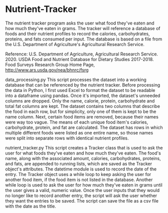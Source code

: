 # Nutrient-Tracker
The nutrient tracker program asks the user what food they've eaten and how much they've eaten in grams. The tracker will
reference a database of foods and their nutrient profiles to record the calories, carbohydrates, proteins, and fats consumed
per input. The database is based on a file from the U.S. Department of Agriculture's Agricultural Research Service.

Reference:
U.S. Department of Agriculture, Agricultural Research Service. 2020. USDA Food and Nutrient Database for Dietary Studies
2017-2018. Food Surveys Research Group Home Page, http://www.ars.usda.gov/nea/bhnrc/fsrg

data_processing.py
This script processes the dataset into a working database that can be referenced by the nutrient tracker. Before processing
the data in Python, I first used Excel to format the dataset to be readable into a dataframe using pandas. Once it's imported,
the dataset's unneeded columns are dropped. Only the name, calorie, protein, carbohydrate and total fat columns are kept. The
dataset contains two columns that describe the food in each row, but for simplicity, only one of them is kept to be the name
column. Next, certain food items are removed, because their names were way too vague. The means of each unique food item's
calories, carbohydrate, protein, and fat are calculated. The dataset has rows in which multiple different foods were listed
as one entire name, so those names were split into separate rows with identical nutrient profiles.

nutrient_tracker.py
This script creates a Tracker class that is used to ask the user for what foods they've eaten and how much they've eaten.
The food's name, along with the associated amount, calories, carbohydrates, proteins, and fats, are appended to running lists,
which are saved as the Tracker object's attributes. The datetime module is used to record the date of the entry. The Tracker
object uses a while loop to keep asking the user for another food item, if the food item is not listed in the database. Another
while loop is used to ask the user for how much they've eaten in grams until the user gives a valid, numeric value. Once the
user inputs that they would no longer like to record another entry, the script will ask the user whether they want the entries
to be saved. The script can save the file as a csv file with the date as the title.
